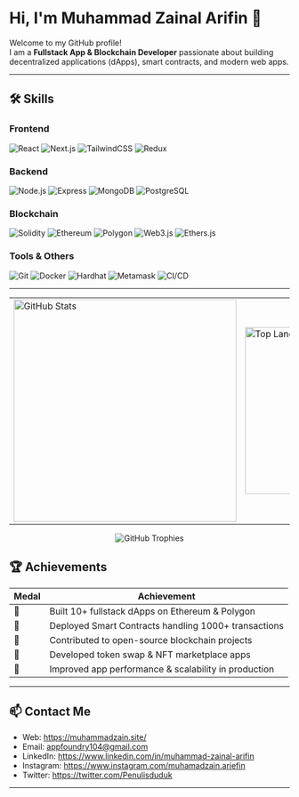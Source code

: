 

# Hi, I'm Muhammad Zainal Arifin 👋

Welcome to my GitHub profile!  
I am a **Fullstack App & Blockchain Developer** passionate about building decentralized applications (dApps), smart contracts, and modern web apps.

---

## 🛠️ Skills

### Frontend
![React](https://img.shields.io/badge/React-61DAFB?style=for-the-badge&logo=react&logoColor=black)
![Next.js](https://img.shields.io/badge/Next.js-000000?style=for-the-badge&logo=next.js&logoColor=white)
![TailwindCSS](https://img.shields.io/badge/TailwindCSS-38B2AC?style=for-the-badge&logo=tailwind-css&logoColor=white)
![Redux](https://img.shields.io/badge/Redux-764ABC?style=for-the-badge&logo=redux&logoColor=white)

### Backend
![Node.js](https://img.shields.io/badge/Node.js-339933?style=for-the-badge&logo=node.js&logoColor=white)
![Express](https://img.shields.io/badge/Express.js-000000?style=for-the-badge&logo=express&logoColor=white)
![MongoDB](https://img.shields.io/badge/MongoDB-47A248?style=for-the-badge&logo=mongodb&logoColor=white)
![PostgreSQL](https://img.shields.io/badge/PostgreSQL-336791?style=for-the-badge&logo=postgresql&logoColor=white)

### Blockchain
![Solidity](https://img.shields.io/badge/Solidity-363636?style=for-the-badge&logo=solidity&logoColor=white)
![Ethereum](https://img.shields.io/badge/Ethereum-3C3C3D?style=for-the-badge&logo=ethereum&logoColor=white)
![Polygon](https://img.shields.io/badge/Polygon-8247E5?style=for-the-badge&logo=polygon&logoColor=white)
![Web3.js](https://img.shields.io/badge/Web3.js-F16822?style=for-the-badge&logo=web3dotjs&logoColor=white)
![Ethers.js](https://img.shields.io/badge/Ethers.js-3C3C3D?style=for-the-badge&logo=ethers&logoColor=white)

### Tools & Others
![Git](https://img.shields.io/badge/Git-F05032?style=for-the-badge&logo=git&logoColor=white)
![Docker](https://img.shields.io/badge/Docker-2496ED?style=for-the-badge&logo=docker&logoColor=white)
![Hardhat](https://img.shields.io/badge/Hardhat-000000?style=for-the-badge&logo=hardhat&logoColor=white)
![Metamask](https://img.shields.io/badge/Metamask-F6851B?style=for-the-badge&logo=metamask&logoColor=white)
![CI/CD](https://img.shields.io/badge/CI/CD-0A0A0A?style=for-the-badge)

---

<table align="center" border="0">
  <tr>
    <td>
      <img 
        src="https://github-readme-stats.vercel.app/api?username=Zainal817&show_icons=true&theme=highcontrast&include_all_commits=false" 
        alt="GitHub Stats" 
        width="400"
      />
    </td>
    <td>
    <img 
      src="https://github-readme-stats.vercel.app/api/top-langs/?username=Zainal817&hide_progress=false&theme=highcontrast&langs_count=7&exclude_repo=Python_Keylogger&hide=HTML,CSS" 
      alt="Top Languages" 
      width="300" 
      height="auto"
    />
    </td>
  </tr>
</table>
<div align="center">
  <img src="https://github-profile-trophy.vercel.app/?username=Zainal817&theme=tokyonight&row=1&column=6" alt="GitHub Trophies" />
</div>

## 🏆 Achievements

| Medal | Achievement |
|-------|-------------|
| 🥇 | Built 10+ fullstack dApps on Ethereum & Polygon |
| 🥈 | Deployed Smart Contracts handling 1000+ transactions |
| 🥉 | Contributed to open-source blockchain projects |
| 💎 | Developed token swap & NFT marketplace apps |
| 🚀 | Improved app performance & scalability in production |
---

## 📫 Contact Me

- Web: https://muhammadzain.site/
- Email: appfoundry104@gmail.com
- LinkedIn: https://www.linkedin.com/in/muhammad-zainal-arifin
- Instagram: https://www.instagram.com/muhamadzain.ariefin
- Twitter: https://twitter.com/Penulisduduk

---

